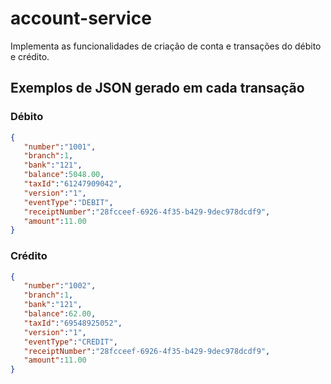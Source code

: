 # account-service
Implementa as funcionalidades de criação de conta e transações do débito e crédito.

## Exemplos de JSON gerado em cada transação

### Débito
```json
{
   "number":"1001",
   "branch":1,
   "bank":"121",
   "balance":5048.00,
   "taxId":"61247909042",
   "version":"1",
   "eventType":"DEBIT",
   "receiptNumber":"28fcceef-6926-4f35-b429-9dec978dcdf9",
   "amount":11.00
}
```

### Crédito
```json
{
   "number":"1002",
   "branch":1,
   "bank":"121",
   "balance":62.00,
   "taxId":"69548925052",
   "version":"1",
   "eventType":"CREDIT",
   "receiptNumber":"28fcceef-6926-4f35-b429-9dec978dcdf9",
   "amount":11.00
}
```